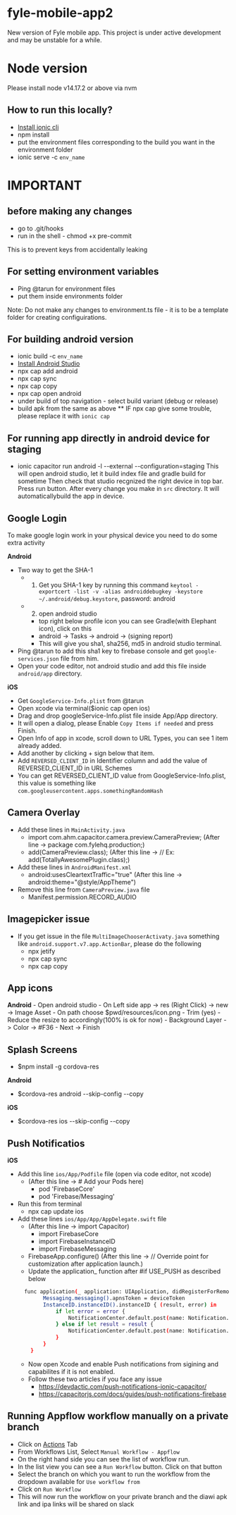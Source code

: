 # fyle-mobile-app2

New version of Fyle mobile app. This project is under active development and may be unstable for a while.

# Node version

Please install node v14.17.2 or above via nvm

## How to run this locally?

 - [Install ionic cli](https://ionicframework.com/docs/cli)
 - npm install
 - put the environment files corresponding to the build you want in the environment folder
 - ionic serve -c `env_name`

# IMPORTANT
## before making any changes

 - go to .git/hooks
 - run in the shell - chmod +x pre-commit 

This is to prevent keys from accidentally leaking

## For setting environment variables

 - Ping @tarun for environment files
 - put them inside environments folder

Note: Do not make any changes to environment.ts file - it is to be a template folder for creating configuirations.


## For building android version

 - ionic build -c `env_name`
 - [Install Android Studio](https://developer.android.com/studio)
 - npx cap add android
 - npx cap sync
 - npx cap copy
 - npx cap open android
 - under build of top navigation - select build variant (debug or release)
 - build apk from the same as above
 ** IF npx cap give some trouble, please replace it with `ionic cap`

## For running app directly in android device for staging
- ionic capacitor run android -l --external --configuration=staging
  This will open android studio, let it build index file and gradle build for sometime
  Then check that studio recgnized the right device in top bar. Press run button. After every change you make in `src` directory.
  It will automaticallybuild the app in device.

## Google Login

To make google login work in your physical device you need to do some extra activity

**Android**
  - Two way to get the SHA-1
    - 1. Get you SHA-1 key by running this command
      `keytool -exportcert -list -v -alias androiddebugkey -keystore ~/.android/debug.keystore`, password: android
    - 2. open android studio
      - top right below profile icon you can see Gradle(with Elephant icon), click on this
      - android -> Tasks -> android -> (signing report)
      - This will give you sha1, sha256, md5 in android studio terminal.
  - Ping @tarun to add this sha1 key to firebase console and get `google-services.json` file from him.
  - Open your code editor, not android studio and add this file inside `android/app` directory.

**iOS**
  - Get `GoogleService-Info.plist` from @tarun
  - Open xcode via terminal($ionic cap open ios)
  - Drag and drop googleService-Info.plist file inside App/App directory.
  - It will open a dialog, please Enable `Copy Items if needed` and press Finish.
  - Open Info of app in xcode, scroll down to URL Types, you can see 1 item already added.
  - Add another by clicking + sign below that item.
  - Add `REVERSED_CLIENT_ID` in Identifier column and add the value of REVERSED_CLIENT_ID in URL Schemes
  - You can get REVERSED_CLIENT_ID value from GoogleService-Info.plist, this value is something like `com.googleusercontent.apps.somethingRandomHash`

## Camera Overlay
  - Add these lines in `MainActivity.java`
    - import com.ahm.capacitor.camera.preview.CameraPreview; (After line -> package com.fylehq.production;)
    - add(CameraPreview.class); (After this line -> // Ex: add(TotallyAwesomePlugin.class);)
  - Add these lines in `AndroidManifest.xml`
    - android:usesCleartextTraffic="true" (After this line -> android:theme="@style/AppTheme")
  - Remove this line from `CameraPreview.java` file
    - Manifest.permission.RECORD_AUDIO

## Imagepicker issue
  - If you get issue in the file `MultiImageChooserActivaty.java` something like `android.support.v7.app.ActionBar`, please do the following
    - npx jetify
    - npx cap sync
    - npx cap copy

## App icons

  **Android**
    - Open android studio
    - On Left side app -> res (Right Click) -> new -> Image Asset
    - On path choose $pwd/resources/icon.png
    - Trim (yes)
    - Reduce the resize to accordingly(100% is ok for now)
    - Background Layer -> Color -> #F36
    - Next -> Finish


## Splash Screens
  - $npm install -g cordova-res

  **Android**
  - $cordova-res android --skip-config --copy

  **iOS**
  - $cordova-res ios --skip-config --copy

## Push Notificatios
  **iOS**
  - Add this line `ios/App/Podfile` file (open via code editor, not xcode)
    - (After this line -> # Add your Pods here)
      - pod 'FirebaseCore'
      - pod 'Firebase/Messaging'
  - Run this from terminal 
    - npx cap update ios
  - Add these lines `ios/App/App/AppDelegate.swift` file
    - (After this line -> import Capacitor)
      - import FirebaseCore
      - import FirebaseInstanceID
      - import FirebaseMessaging 
    - FirebaseApp.configure() (After this line -> // Override point for customization after application launch.)
    - Update the application_ function after #if USE_PUSH as described below
    ```bash
      func application(_ application: UIApplication, didRegisterForRemoteNotificationsWithDeviceToken deviceToken: Data) {
            Messaging.messaging().apnsToken = deviceToken
            InstanceID.instanceID().instanceID { (result, error) in
                if let error = error {
                    NotificationCenter.default.post(name: Notification.Name(CAPNotifications.DidFailToRegisterForRemoteNotificationsWithError.name()), object: error)
                } else if let result = result {
                    NotificationCenter.default.post(name: Notification.Name(CAPNotifications.DidRegisterForRemoteNotificationsWithDeviceToken.name()), object: result.token)
                }
            }
        }
    ```
    - Now open Xcode and enable Push notifications from sigining and capabilites if it is not enabled.
    - Follow these two articles if you face any issue
      - https://devdactic.com/push-notifications-ionic-capacitor/
      - https://capacitorjs.com/docs/guides/push-notifications-firebase
    








## Running Appflow workflow manually on a private branch

 - Click on [Actions](https://github.com/fylein/fyle-mobile-app2/actions) Tab
 - From Workflows List, Select `Manual Workflow - Appflow`
 - On the right hand side you can see the list of workflow run.
 - In the list view you can see a `Run Workflow` button. Click on that button
 - Select the branch on which you want to run the workflow from the dropdown available for `Use workflow from`
 - Click on `Run Workflow`
 - This will now run the workflow on your private branch and the diawi apk link and ipa links will be shared on slack